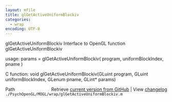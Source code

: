 ```yaml
---
layout: mfile
title: glGetActiveUniformBlockiv
categories:
  - wrap
encoding: UTF-8
---
```


glGetActiveUniformBlockiv  Interface to OpenGL function glGetActiveUniformBlockiv

usage:  params = glGetActiveUniformBlockiv( program, uniformBlockIndex, pname )

C function:  void glGetActiveUniformBlockiv(GLuint program, GLuint uniformBlockIndex, GLenum pname, GLint\* params)


<div class="code_header" style="text-align:right;">
  <span style="float:left;">Path&nbsp;&nbsp;</span> <span class="counter">Retrieve <a href=
  "https://raw.github.com/Psychtoolbox-3/Psychtoolbox-3/beta/./PsychOpenGL/MOGL/wrap/glGetActiveUniformBlockiv.m">current version from GitHub</a> | View <a href=
  "https://github.com/Psychtoolbox-3/Psychtoolbox-3/commits/beta/./PsychOpenGL/MOGL/wrap/glGetActiveUniformBlockiv.m">changelog</a></span>
</div>
<div class="code">
  <code>./PsychOpenGL/MOGL/wrap/glGetActiveUniformBlockiv.m</code>
</div>
